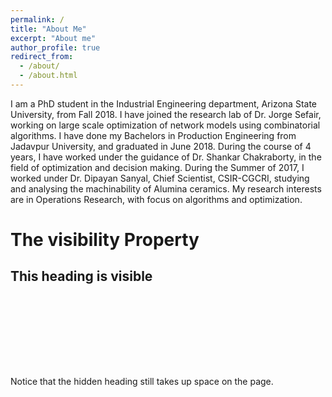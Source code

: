 ```yaml
---
permalink: /
title: "About Me"
excerpt: "About me"
author_profile: true
redirect_from: 
  - /about/
  - /about.html
---
```

I am a PhD student in the Industrial Engineering department, Arizona State University, from Fall 2018. I have joined the research lab of Dr. Jorge Sefair, working on large scale optimization of network models using combinatorial algorithms. I have done my Bachelors in Production Engineering from Jadavpur University, and graduated in June 2018. During the course of 4 years, I have worked under the guidance of Dr. Shankar Chakraborty, in the field of optimization and decision making. During the Summer of 2017, I worked under Dr. Dipayan Sanyal, Chief Scientist, CSIR-CGCRI, studying and analysing the machinability of Alumina ceramics. My research interests are in Operations Research, with focus on algorithms and optimization.

<style>
h2.a {
  visibility: visible;
}

h2.b {
  height:100px;
  width:100px;
  background=$primary-color;
  visibility: hidden;
}
h2:hover .b{
  width: 200px;
  visibility: visible;
}
</style>

<body>

<h1>The visibility Property</h1>

<h2 class="a">This heading is visible</h2>

<h2 class="b">This heading is hidden</h2>

<p>Notice that the hidden heading still takes up space on the page.</p>

</body>
